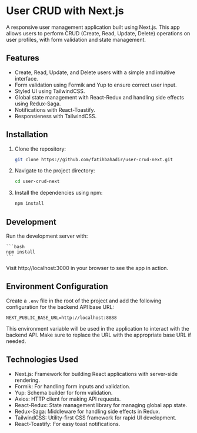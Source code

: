 # User CRUD with Next.js

A responsive user management application built using Next.js. This app allows users to perform CRUD (Create, Read, Update, Delete) operations on user profiles, with form validation and state management.

## Features
- Create, Read, Update, and Delete users with a simple and intuitive interface.
- Form validation using Formik and Yup to ensure correct user input.
- Styled UI using TailwindCSS.
- Global state management with React-Redux and handling side effects using Redux-Saga.
- Notifications with React-Toastify.
- Responsieness with TailwindCSS.


## Installation

1. Clone the repository:
    ```bash
    git clone https://github.com/fatihbahadir/user-crud-next.git
    ```

2. Navigate to the project directory:
    ```bash
    cd user-crud-next
    ```

3. Install the dependencies using npm:
    ```bash
    npm install
    ```

## Development

Run the development server with:

    ```bash
    npm install
    ```
Visit http://localhost:3000 in your browser to see the app in action.

## Environment Configuration

Create a `.env` file in the root of the project and add the following configuration for the backend API base URL:
```
NEXT_PUBLIC_BASE_URL=http://localhost:8888
```
This environment variable will be used in the application to interact with the backend API. Make sure to replace the URL with the appropriate base URL if needed.

## Technologies Used
- Next.js: Framework for building React applications with server-side rendering.
- Formik: For handling form inputs and validation.
- Yup: Schema builder for form validation.
- Axios: HTTP client for making API requests.
- React-Redux: State management library for managing global app state.
- Redux-Saga: Middleware for handling side effects in Redux.
- TailwindCSS: Utility-first CSS framework for rapid UI development.
- React-Toastify: For easy toast notifications.
